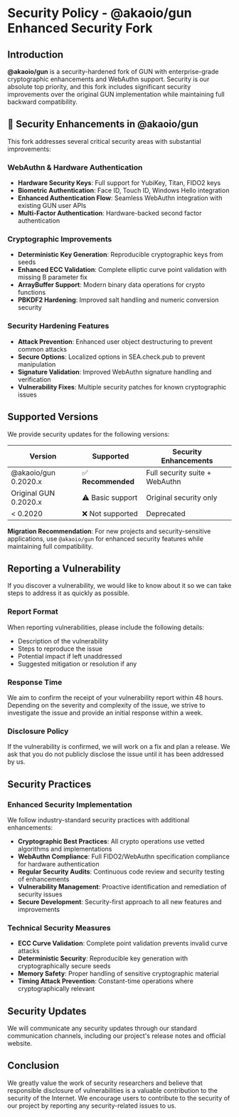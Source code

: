 # Security Policy - @akaoio/gun Enhanced Security Fork

## Introduction

**@akaoio/gun** is a security-hardened fork of GUN with enterprise-grade cryptographic enhancements and WebAuthn support. Security is our absolute top priority, and this fork includes significant security improvements over the original GUN implementation while maintaining full backward compatibility.

## 🔐 Security Enhancements in @akaoio/gun

This fork addresses several critical security areas with substantial improvements:

### WebAuthn & Hardware Authentication
- **Hardware Security Keys**: Full support for YubiKey, Titan, FIDO2 keys
- **Biometric Authentication**: Face ID, Touch ID, Windows Hello integration
- **Enhanced Authentication Flow**: Seamless WebAuthn integration with existing GUN user APIs
- **Multi-Factor Authentication**: Hardware-backed second factor authentication

### Cryptographic Improvements
- **Deterministic Key Generation**: Reproducible cryptographic keys from seeds
- **Enhanced ECC Validation**: Complete elliptic curve point validation with missing B parameter fix
- **ArrayBuffer Support**: Modern binary data operations for crypto functions
- **PBKDF2 Hardening**: Improved salt handling and numeric conversion security

### Security Hardening Features
- **Attack Prevention**: Enhanced user object destructuring to prevent common attacks
- **Secure Options**: Localized options in SEA.check.pub to prevent manipulation
- **Signature Validation**: Improved WebAuthn signature handling and verification
- **Vulnerability Fixes**: Multiple security patches for known cryptographic issues

## Supported Versions

We provide security updates for the following versions:

| Version | Supported | Security Enhancements |
| ------- | --------- | -------------------- |
| @akaoio/gun 0.2020.x | ✅ **Recommended** | Full security suite + WebAuthn |
| Original GUN 0.2020.x | ⚠️ Basic support | Original security only |
| < 0.2020 | ❌ Not supported | Deprecated |

**Migration Recommendation**: For new projects and security-sensitive applications, use `@akaoio/gun` for enhanced security features while maintaining full compatibility.

## Reporting a Vulnerability

If you discover a vulnerability, we would like to know about it so we can take steps to address it as quickly as possible.

### Report Format

When reporting vulnerabilities, please include the following details:

- Description of the vulnerability
- Steps to reproduce the issue
- Potential impact if left unaddressed
- Suggested mitigation or resolution if any

### Response Time

We aim to confirm the receipt of your vulnerability report within 48 hours. Depending on the severity and complexity of the issue, we strive to investigate the issue and provide an initial response within a week.

### Disclosure Policy

If the vulnerability is confirmed, we will work on a fix and plan a release. We ask that you do not publicly disclose the issue until it has been addressed by us.

## Security Practices

### Enhanced Security Implementation
We follow industry-standard security practices with additional enhancements:

- **Cryptographic Best Practices**: All crypto operations use vetted algorithms and implementations
- **WebAuthn Compliance**: Full FIDO2/WebAuthn specification compliance for hardware authentication
- **Regular Security Audits**: Continuous code review and security testing of enhancements
- **Vulnerability Management**: Proactive identification and remediation of security issues
- **Secure Development**: Security-first approach to all new features and improvements

### Technical Security Measures
- **ECC Curve Validation**: Complete point validation prevents invalid curve attacks
- **Deterministic Security**: Reproducible key generation with cryptographically secure seeds  
- **Memory Safety**: Proper handling of sensitive cryptographic material
- **Timing Attack Prevention**: Constant-time operations where cryptographically relevant

## Security Updates

We will communicate any security updates through our standard communication channels, including our project's release notes and official website.

## Conclusion

We greatly value the work of security researchers and believe that responsible disclosure of vulnerabilities is a valuable contribution to the security of the Internet. We encourage users to contribute to the security of our project by reporting any security-related issues to us.